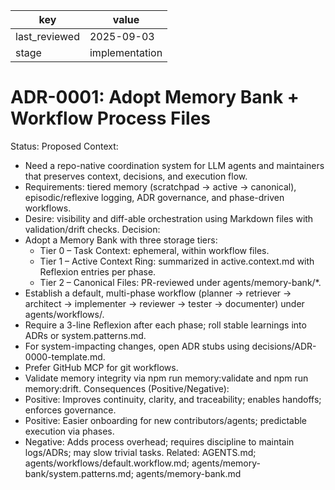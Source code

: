 | key | value |
| --- | --- |
| last_reviewed | 2025-09-03 |
| stage | implementation |


# ADR-0001: Adopt Memory Bank + Workflow Process Files
Status: Proposed
Context:
- Need a repo-native coordination system for LLM agents and maintainers that preserves context, decisions, and execution flow.
- Requirements: tiered memory (scratchpad → active → canonical), episodic/reflexive logging, ADR governance, and phase-driven workflows.
- Desire: visibility and diff-able orchestration using Markdown files with validation/drift checks.
Decision:
- Adopt a Memory Bank with three storage tiers:
  - Tier 0 – Task Context: ephemeral, within workflow files.
  - Tier 1 – Active Context Ring: summarized in active.context.md with Reflexion entries per phase.
  - Tier 2 – Canonical Files: PR-reviewed under agents/memory-bank/*.
- Establish a default, multi-phase workflow (planner → retriever → architect → implementer → reviewer → tester → documenter) under agents/workflows/.
- Require a 3-line Reflexion after each phase; roll stable learnings into ADRs or system.patterns.md.
- For system-impacting changes, open ADR stubs using decisions/ADR-0000-template.md.
- Prefer GitHub MCP for git workflows.
- Validate memory integrity via npm run memory:validate and npm run memory:drift.
Consequences (Positive/Negative):
- Positive: Improves continuity, clarity, and traceability; enables handoffs; enforces governance.
- Positive: Easier onboarding for new contributors/agents; predictable execution via phases.
- Negative: Adds process overhead; requires discipline to maintain logs/ADRs; may slow trivial tasks.
Related: AGENTS.md; agents/workflows/default.workflow.md; agents/memory-bank/system.patterns.md; agents/memory-bank.md
